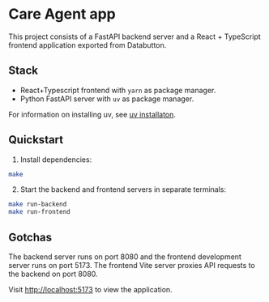 # Care Agent app

This project consists of a FastAPI backend server and a React + TypeScript frontend application exported from Databutton.

## Stack

- React+Typescript frontend with `yarn` as package manager.
- Python FastAPI server with `uv` as package manager.

For information on installing uv, see [uv installaton](https://docs.astral.sh/uv/getting-started/installation/).

## Quickstart

1. Install dependencies:

```bash
make
```

2. Start the backend and frontend servers in separate terminals:

```bash
make run-backend
make run-frontend
```

## Gotchas

The backend server runs on port 8080 and the frontend development server runs on port 5173. The frontend Vite server proxies API requests to the backend on port 8080.

Visit <http://localhost:5173> to view the application.
